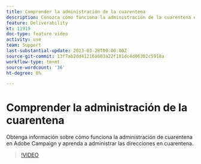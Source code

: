 ```yaml
---
title: Comprender la administración de la cuarentena
description: Conozca cómo funciona la administración de la cuarentena en Adobe Campaign y aprenda a administrar las direcciones en cuarentena.
feature: Deliverability
kt: 11919
doc-type: feature video
activity: use
team: Support
last-substantial-update: 2023-03-28T00:00:00Z
source-git-commit: 13f7ab2dd41216a603a22f181dc4d06302c5918a
workflow-type: tm+mt
source-wordcount: '36'
ht-degree: 0%

---
```



# Comprender la administración de la cuarentena

Obtenga información sobre cómo funciona la administración de cuarentena en Adobe Campaign y aprenda a administrar las direcciones en cuarentena.

>[!VIDEO](https://video.tv.adobe.com/v/3415818?quality=12&learn=on)
